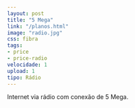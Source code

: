 ```yaml
---
layout: post
title: "5 Mega"
link: "/planos.html"
image: "radio.jpg"
css: fibra
tags:
- price
- price-radio
velocidade: 1
upload: 1
tipo: Rádio
---
```


Internet via rádio com conexão de 5 Mega.